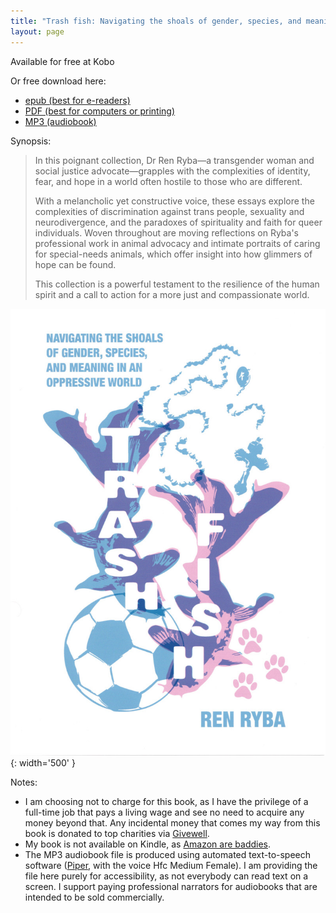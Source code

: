```yaml
---
title: "Trash fish: Navigating the shoals of gender, species, and meaning in an oppressive world"
layout: page
---
```


Available for free at Kobo

Or free download here:
- [epub (best for e-readers)](assets/trashfish/ryba-2025-trash-fish.epub)
- [PDF (best for computers or printing)](assets/trashfish/ryba-2025-trash-fish.pdf)
- [MP3 (audiobook)](assets/trashfish/ryba-2025-trash-fish.mp3)  

Synopsis:
> In this poignant collection, Dr Ren Ryba—a transgender woman and social justice advocate—grapples with the complexities of identity, fear, and hope in a world often hostile to those who are different.
>
> With a melancholic yet constructive voice, these essays explore the complexities of discrimination against trans people, sexuality and neurodivergence, and the paradoxes of spirituality and faith for queer individuals. Woven throughout are moving reflections on Ryba's professional work in animal advocacy and intimate portraits of caring for special-needs animals, which offer insight into how glimmers of hope can be found.
>
> This collection is a powerful testament to the resilience of the human spirit and a call to action for a more just and compassionate world.  


![Book cover for Trash Fish, a zine-style illustration of pink and blue fish with background images of a soccer ball, a rosary, and dog paws](assets/trashfish/cover_compressed.jpg){: width='500' }  

Notes:
- I am choosing not to charge for this book, as I have the privilege of a full-time job that pays a living wage and see no need to acquire any money beyond that. Any incidental money that comes my way from this book is donated to top charities via [Givewell](https://www.givewell.org/).
- My book is not available on Kindle, as [Amazon are baddies](https://en.wikipedia.org/wiki/Criticism_of_Amazon).
- The MP3 audiobook file is produced using automated text-to-speech software ([Piper](https://github.com/rhasspy/piper?tab=readme-ov-file), with the voice Hfc Medium Female). I am providing the file here purely for accessibility, as not everybody can read text on a screen. I support paying professional narrators for audiobooks that are intended to be sold commercially.
